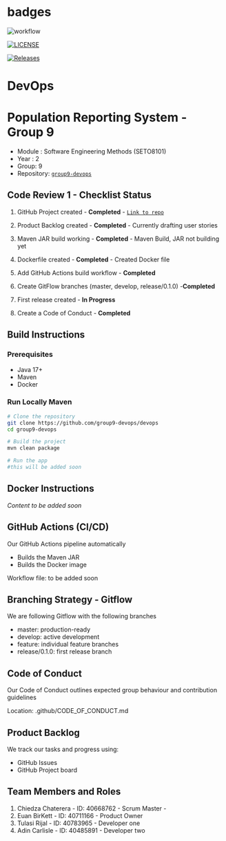 # badges
![workflow](https://github.com/group9-devops/devops/actions/workflows/main.yml/badge.svg)

[![LICENSE](https://img.shields.io/github/license/group9-devops/devops.svg?style=flat-square)](https://github.com/group9-devops/devops/blob/master/LICENSE)

[![Releases](https://img.shields.io/github/release/group9-devops/devops/all.svg?style=flat-square)](https://github.com/group9-devops/devops/releases)


# DevOps

# Population Reporting System - Group 9

- Module : Software Engineering Methods (SETO8101)
- Year : 2
- Group: 9
- Repository: [`group9-devops`](https://github.com/group9-devops/devops)

## Code Review 1 - Checklist Status

1. GitHub Project created - **Completed** - [`Link to repo`](https://github.com/group9-devops/devops)

2. Product Backlog created - **Completed** - Currently drafting user stories

3. Maven JAR build working - **Completed** - Maven Build, JAR not building yet

4. Dockerfile created - **Completed** - Created Docker file

5. Add GitHub Actions build workflow - **Completed**

6. Create GitFlow branches (master, develop, release/0.1.0) -**Completed**

7. First release created - **In Progress**

8. Create a Code of Conduct - **Completed**

## Build Instructions

### Prerequisites

- Java 17+
- Maven
- Docker

### Run Locally Maven

```bash
# Clone the repository
git clone https://github.com/group9-devops/devops
cd group9-devops

# Build the project
mvn clean package

# Run the app
#this will be added soon

```

## Docker Instructions

_Content to be added soon_

## GitHub Actions (CI/CD)

Our GitHub Actions pipeline automatically

- Builds the Maven JAR
- Builds the Docker image

Workflow file: to be added soon

## Branching Strategy - Gitflow

We are following Gitflow with the following branches
- master: production-ready
- develop: active development
- feature: individual feature branches
- release/0.1.0: first release branch

## Code of Conduct

Our Code of Conduct outlines expected group behaviour and contribution guidelines

Location: .github/CODE_OF_CONDUCT.md

## Product Backlog

We track our tasks and progress using:

- GitHub Issues
- GitHub Project board

## Team Members and Roles

1. Chiedza Chaterera - ID: 40668762 - Scrum Master - 
2. Euan BirKett - ID: 40711166  - Product Owner
3. Tulasi Rijal - ID: 40783965 - Developer one
4. Adin Carlisle - ID: 40485891 - Developer two

